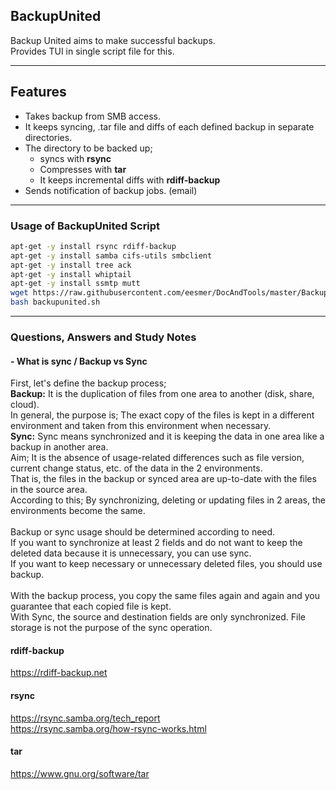 ## BackupUnited

Backup United aims to make successful backups.<br>
Provides TUI in single script file for this.

---

## Features
- Takes backup from SMB access.
- It keeps syncing, .tar file and diffs of each defined backup in separate directories.
- The directory to be backed up;
    - syncs with **rsync**
    - Compresses with **tar**
    - It keeps incremental diffs with **rdiff-backup**
- Sends notification of backup jobs. (email)

---

### Usage of BackupUnited Script
```bash
apt-get -y install rsync rdiff-backup
apt-get -y install samba cifs-utils smbclient
apt-get -y install tree ack
apt-get -y install whiptail
apt-get -y install ssmtp mutt
wget https://raw.githubusercontent.com/eesmer/DocAndTools/master/BackupUnited/backupunited.sh
bash backupunited.sh
```
---

### Questions, Answers and Study Notes
#### - What is sync / Backup vs Sync <br>
First, let's define the backup process;<br>
**Backup:** It is the duplication of files from one area to another (disk, share, cloud).<br>
In general, the purpose is; The exact copy of the files is kept in a different environment and taken from this environment when necessary.<br>
**Sync:** Sync means synchronized and it is keeping the data in one area like a backup in another area.<br>
Aim; It is the absence of usage-related differences such as file version, current change status, etc. of the data in the 2 environments.<br>
That is, the files in the backup or synced area are up-to-date with the files in the source area.<br>
According to this; By synchronizing, deleting or updating files in 2 areas, the environments become the same.<br>
<br>
Backup or sync usage should be determined according to need.<br>
If you want to synchronize at least 2 fields and do not want to keep the deleted data because it is unnecessary, you can use sync.<br>
If you want to keep necessary or unnecessary deleted files, you should use backup.<br>
<br>
With the backup process, you copy the same files again and again and you guarantee that each copied file is kept.<br>
With Sync, the source and destination fields are only synchronized. File storage is not the purpose of the sync operation.<br>

#### rdiff-backup
https://rdiff-backup.net
#### rsync
https://rsync.samba.org/tech_report <br>
https://rsync.samba.org/how-rsync-works.html
#### tar
https://www.gnu.org/software/tar
